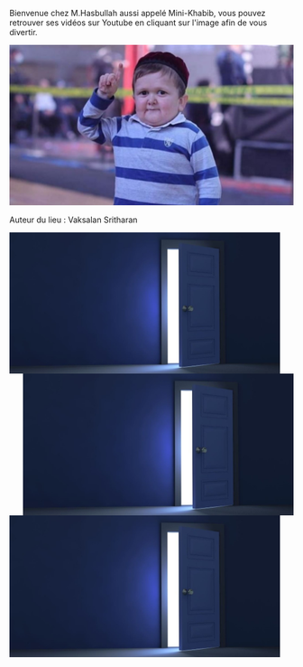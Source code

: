 Bienvenue chez M.Hasbullah aussi appelé Mini-Khabib, vous pouvez retrouver
ses vidéos sur Youtube en cliquant sur l'image afin de vous divertir.

[![Hasbullah](/images/hasbullah.jpg)](https://www.youtube.com/watch?v=EqQYFxWAheU)

Auteur du lieu : Vaksalan Sritharan

<a href="https://github.com/Vaksalan/myLabesgi/blob/main/salle4.md">
    <img src="./images/door.jpg" alt="image" width="480" align="left"/>
</a>


<a href="https://github.com/Vaksalan/myLabesgi/blob/main/salle2.md">
    <img src="./images/door.jpg" alt="image" width="480" align="right"/>
</a>


<a href="https://github.com/Vaksalan/myLabesgi/blob/main/salle1.md">
    <img src="./images/door.jpg" alt="image" width="480" align="center"/>
</a>
